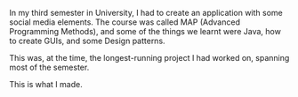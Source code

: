 In my third semester in University, I had to create an application with some social media
elements. The course was called MAP (Advanced Programming Methods), and some of the things
we learnt were Java, how to create GUIs, and some Design patterns.

This was, at the time, the longest-running project I had worked on, spanning most of the
semester.

This is what I made.
